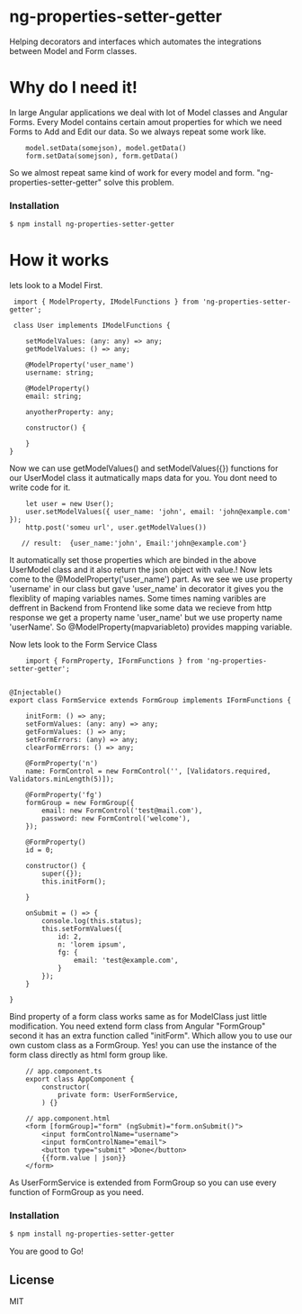 # ng-properties-setter-getter
Helping decorators and interfaces which automates the integrations between Model and Form classes. 
# Why do I need it!
In large Angular applications we deal with lot of Model classes and Angular Forms. Every Model contains certain amout properties for which we need Forms to Add and Edit our data. So we always repeat some work like.
```
	model.setData(somejson), model.getData()
	form.setData(somejson), form.getData()
```
So we almost repeat same kind of work for every model and form. "ng-properties-setter-getter" solve this problem.

### Installation
```sh
$ npm install ng-properties-setter-getter
```

# How it works
lets look to a Model First.
```
 import { ModelProperty, IModelFunctions } from 'ng-properties-setter-getter';

 class User implements IModelFunctions {

	setModelValues: (any: any) => any;
	getModelValues: () => any;

	@ModelProperty('user_name')
	username: string;

	@ModelProperty()
	email: string;

	anyotherProperty: any;

	constructor() {

	}
}
```
Now we can use getModelValues() and setModelValues({}) functions for our UserModel class it autmatically maps data for you. You dont need to write code for it.
```
    let user = new User();
    user.setModelValues({ user_name: 'john', email: 'john@example.com' });
    http.post('someu url', user.getModelValues()) 
    
   // result:  {user_name:'john', Email:'john@example.com'}
```
It automatically set those properties which are binded in the above UserModel class and it also return the json object with value.! Now lets come to the @ModelProperty('user_name') part. As we see we use property 'username' in our class but gave 'user_name' in decorator it gives you the flexiblity of maping variables names. 
Some times naming varibles are deffrent in Backend from Frontend like some data we recieve from http response we get a property name 'user_name' but we use property name 'userName'. So @ModelProperty(mapvariableto) provides mapping variable.

Now lets look to the Form Service Class
```
    import { FormProperty, IFormFunctions } from 'ng-properties-setter-getter';


@Injectable()
export class FormService extends FormGroup implements IFormFunctions {

	initForm: () => any;
	setFormValues: (any: any) => any;
	getFormValues: () => any;
	setFormErrors: (any) => any;
	clearFormErrors: () => any;

	@FormProperty('n')
	name: FormControl = new FormControl('', [Validators.required, Validators.minLength(5)]);

	@FormProperty('fg')
	formGroup = new FormGroup({
		email: new FormControl('test@mail.com'),
		password: new FormControl('welcome'),
	});

	@FormProperty()
	id = 0;

	constructor() {
		super({});
		this.initForm();

	}

	onSubmit = () => {
		console.log(this.status);
		this.setFormValues({
			id: 2,
			n: 'lorem ipsum',
			fg: {
				email: 'test@example.com',
			}
		});
	}

}
```
Bind property of a form class works same as for ModelClass just little modification. You need extend form class from Angular "FormGroup" second it has an extra function called "initForm".
Which allow you to use our own custom class as a FormGroup. Yes! you can use the instance of the form class directly as html form group like.

``` 
	// app.component.ts
	export class AppComponent {
		constructor(
			private form: UserFormService,
		) {}
```
```
	// app.component.html
	<form [formGroup]="form" (ngSubmit)="form.onSubmit()">
		<input formControlName="username">
		<input formControlName="email">
		<button type="submit" >Done</button>
		{{form.value | json}}
	</form>
```
As UserFormService is extended from FormGroup so you can use every function of FormGroup as you need.
### Installation
```sh
$ npm install ng-properties-setter-getter
```

You are good to Go!

License
----

MIT

